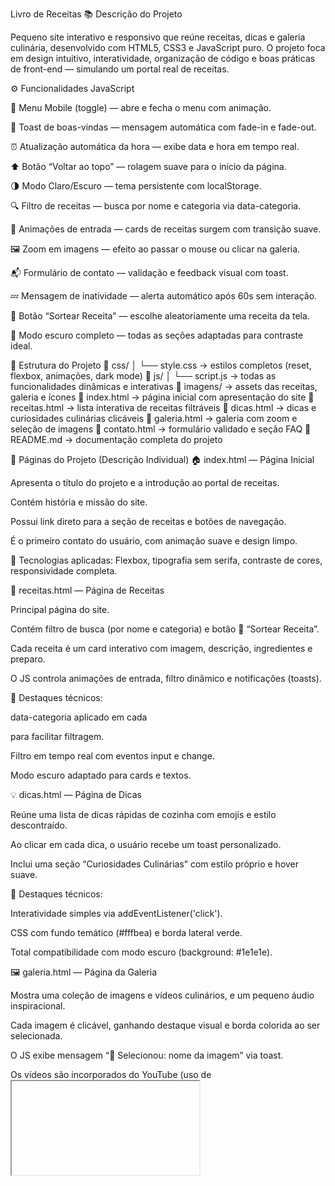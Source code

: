  Livro de Receitas
📚 Descrição do Projeto

Pequeno site interativo e responsivo que reúne receitas, dicas e galeria culinária, desenvolvido com HTML5, CSS3 e JavaScript puro.
O projeto foca em design intuitivo, interatividade, organização de código e boas práticas de front-end — simulando um portal real de receitas.

⚙️ Funcionalidades JavaScript

📱 Menu Mobile (toggle) — abre e fecha o menu com animação.

👋 Toast de boas-vindas — mensagem automática com fade-in e fade-out.

⏰ Atualização automática da hora — exibe data e hora em tempo real.

⬆️ Botão “Voltar ao topo” — rolagem suave para o início da página.

🌗 Modo Claro/Escuro — tema persistente com localStorage.

🔍 Filtro de receitas — busca por nome e categoria via data-categoria.

🧩 Animações de entrada — cards de receitas surgem com transição suave.

🖼️ Zoom em imagens — efeito ao passar o mouse ou clicar na galeria.

📬 Formulário de contato — validação e feedback visual com toast.

💤 Mensagem de inatividade — alerta automático após 60s sem interação.

🎲 Botão “Sortear Receita” — escolhe aleatoriamente uma receita da tela.

🌙 Modo escuro completo — todas as seções adaptadas para contraste ideal.

🧱 Estrutura do Projeto
📁 css/
│   └── style.css        → estilos completos (reset, flexbox, animações, dark mode)
📁 js/
│   └── script.js        → todas as funcionalidades dinâmicas e interativas
📁 imagens/              → assets das receitas, galeria e ícones
📄 index.html            → página inicial com apresentação do site
📄 receitas.html         → lista interativa de receitas filtráveis
📄 dicas.html            → dicas e curiosidades culinárias clicáveis
📄 galeria.html          → galeria com zoom e seleção de imagens
📄 contato.html          → formulário validado e seção FAQ
📄 README.md             → documentação completa do projeto


📄 Páginas do Projeto (Descrição Individual)
🏠 index.html — Página Inicial

Apresenta o título do projeto e a introdução ao portal de receitas.

Contém história e missão do site.

Possui link direto para a seção de receitas e botões de navegação.

É o primeiro contato do usuário, com animação suave e design limpo.

🔹 Tecnologias aplicadas: Flexbox, tipografia sem serifa, contraste de cores, responsividade completa.

📖 receitas.html — Página de Receitas

Principal página do site.

Contém filtro de busca (por nome e categoria) e botão 🎲 “Sortear Receita”.

Cada receita é um card interativo com imagem, descrição, ingredientes e preparo.

O JS controla animações de entrada, filtro dinâmico e notificações (toasts).

🔹 Destaques técnicos:

data-categoria aplicado em cada <section class="receita"> para facilitar filtragem.

Filtro em tempo real com eventos input e change.

Modo escuro adaptado para cards e textos.

💡 dicas.html — Página de Dicas

Reúne uma lista de dicas rápidas de cozinha com emojis e estilo descontraído.

Ao clicar em cada dica, o usuário recebe um toast personalizado.

Inclui uma seção “Curiosidades Culinárias” com estilo próprio e hover suave.

🔹 Destaques técnicos:

Interatividade simples via addEventListener('click').

CSS com fundo temático (#fffbea) e borda lateral verde.

Total compatibilidade com modo escuro (background: #1e1e1e).

🖼️ galeria.html — Página da Galeria

Mostra uma coleção de imagens e vídeos culinários, e um pequeno áudio inspiracional.

Cada imagem é clicável, ganhando destaque visual e borda colorida ao ser selecionada.

O JS exibe mensagem “📸 Selecionou: nome da imagem” via toast.

Os vídeos são incorporados do YouTube (uso de <iframe>).

🔹 Destaques técnicos:

Eventos click e mouseenter nas imagens.

Classe .selecionada aplicada dinamicamente no JS.

Transição suave e efeito de “pulsar” na imagem ativa.

Toast e filtro integrados ao modo escuro.

📬 contato.html — Página de Contato

Contém formulário funcional com validação de campos e toast de sucesso.

Campos: nome, e-mail e mensagem.

Ao enviar, o JS previne recarregamento (e.preventDefault()), reseta o formulário e mostra feedback.

Seção extra de FAQ com perguntas frequentes estilizadas.

🔹 Destaques técnicos:

Eventos submit e click para interação.

Animações suaves e feedback visual imediato.

Responsivo e adaptado ao modo escuro.
🧾 Requisitos Atendidos

✅ +500 linhas no HTML
✅ +400 linhas no CSS
✅ +300 linhas no JS
✅ Código limpo e comentado
✅ Estrutura modular e responsiva
✅ Versionamento contínuo no GitHub
✅ Publicação online funcional

🚀 Demonstração

🔗 Deploy (Vercel): https://guia-receitas.vercel.app/

📂 Repositório GitHub: https://github.com/CainanJose/Livro_de_Receitas.git

🧠 Aprendizagens Obtidas

Estruturação semântica completa com HTML5.

Criação de layouts fluidos com Flexbox e Grid.

Implementação de modo escuro com persistência via localStorage.

Uso de atributos data-* para filtros dinâmicos de categorias.

Manipulação e animação de elementos com JavaScript puro.

Aplicação de boas práticas de UX/UI (feedback visual, transições suaves, toasts).

Versionamento e deploy profissional com GitHub + Vercel.

Organização modular do código com comentários e seções numeradas.

📈 Evolução do Projeto
Etapa	Descrição
v1.0	Estrutura inicial HTML/CSS estática.
v2.0	Implementação do JS, modo escuro, animações e responsividade.
v3.0	Adição de filtro de receitas, botão de sorteio, galeria interativa e toasts empilháveis.
v3.1 (final)	Refinamento de UX, correção de contraste, minificação do JS e otimização para deploy.

📜 Licença

Este projeto é de uso livre para fins educacionais.
📘 MIT License — Você pode usar, modificar e redistribuir, desde que cite a autoria.

💬 Resumo Final

“O Livro de Receitas representa o domínio das bases da Web — transformando HTML, CSS e JavaScript em um produto funcional, bonito e responsivo.
O projeto une técnica, criatividade e boas práticas de programação em um só prato.” 🍽️